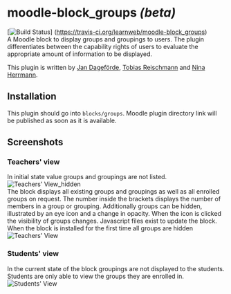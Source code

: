 # moodle-block_groups *(beta)*
[![Build Status](https://travis-ci.org/learnweb/moodle-block_groups.svg?branch=master)]
(https://travis-ci.org/learnweb/moodle-block_groups)</br>
A Moodle block to display groups and groupings to users. The plugin differentiates between the capability rights of users
to evaluate the appropriate amount of information to be displayed.

This plugin is written by [Jan Dageförde](https://github.com/Dagefoerde), [Tobias Reischmann](https://github.com/tobiasreischmann) and [Nina Herrmann](https://github.com/NinaHerrmann).



## Installation
This plugin should go into `blocks/groups`. Moodle plugin directory link will be published as soon as it is available.

## Screenshots

### Teachers' view
In initial state value groups and groupings are not listed.</br>
![Teachers' View_hidden](https://cloud.githubusercontent.com/assets/18289780/14320600/fa2933aa-fc15-11e5-9e91-5129e7f37f4f.png)</br>
The block displays all existing groups and groupings as well as all enrolled groups on request.
The number inside the brackets displays the number of members in a group or grouping.
Additionally groups can be hidden, illustrated by an eye icon and a change in opacity.
When the icon is clicked the visibility of groups changes. Javascript files exist to update the block.
When the block is installed for the first time all groups are hidden</br>
![Teachers' View](https://cloud.githubusercontent.com/assets/18289780/15298723/0871071c-1ba1-11e6-8fc9-2b0b1d58aaaf.png)

### Students' view
In the current state of the block groupings are not displayed to the students.</br>
Students are only able to view the groups they are enrolled in.</br>
![Students' View](https://cloud.githubusercontent.com/assets/18289780/14318694/6bcaae1a-fc0e-11e5-822b-75e5b45316d5.png)



